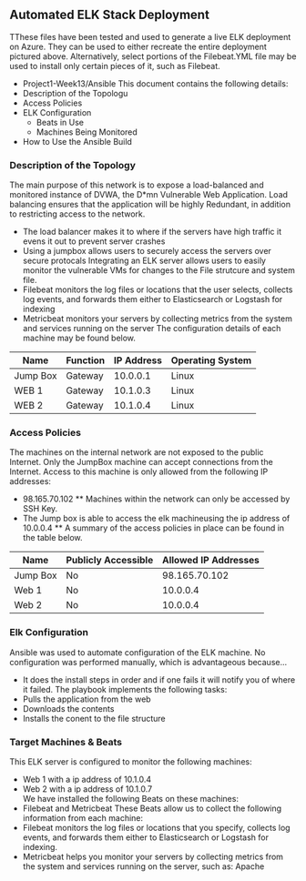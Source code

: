 ## Automated ELK Stack Deployment

TThese files have been tested and used to generate a live ELK deployment on Azure. They can be used to either recreate the entire deployment pictured above. Alternatively, select portions of the Filebeat.YML file may be used to install only certain pieces of it, such as Filebeat.
  - Project1-Week13/Ansible
This document contains the following details:
- Description of the Topologu
- Access Policies
- ELK Configuration
  - Beats in Use
  - Machines Being Monitored
- How to Use the Ansible Build
### Description of the Topology
The main purpose of this network is to expose a load-balanced and monitored instance of DVWA, the D*mn Vulnerable Web Application.
Load balancing ensures that the application will be highly Redundant, in addition to restricting access to the network.
- The load balancer makes it to where if the servers have high traffic it evens it out to prevent server crashes
- Using a jumpbox allows users to securely access the servers over secure protocals
Integrating an ELK server allows users to easily monitor the vulnerable VMs for changes to the File strutcure and system file.
- Filebeat monitors the log files or locations that the user selects, collects log events, and forwards them either to Elasticsearch or Logstash for indexing
- Metricbeat monitors your servers by collecting metrics from the system and services running on the server
The configuration details of each machine may be found below.

| Name     | Function | IP Address | Operating System |
|----------|----------|------------|------------------|
| Jump Box | Gateway  | 10.0.0.1   | Linux            |     
| WEB 1    | Gateway  | 10.1.0.3   | Linux            |      
| WEB 2    | Gateway  | 10.1.0.4   | Linux            |    
### Access Policies
The machines on the internal network are not exposed to the public Internet.
Only the JumpBox machine can accept connections from the Internet. Access to this machine is only allowed from the following IP addresses:
- 98.165.70.102     **
Machines within the network can only be accessed by SSH Key.
- The Jump box is able to access the elk machineusing the ip address of 10.0.0.4  **
A summary of the access policies in place can be found in the table below.

| Name     | Publicly Accessible | Allowed IP Addresses |
|----------|---------------------|----------------------|
| Jump Box |        No           |  98.165.70.102       |  
| Web 1    |        No           |      10.0.0.4        |  
| Web 2    |        No           |      10.0.0.4        |  
### Elk Configuration
Ansible was used to automate configuration of the ELK machine. No configuration was performed manually, which is advantageous because...
- It does the install steps in order and if one fails it will notify you of where it failed.
The playbook implements the following tasks:
- Pulls the application from the web
- Downloads the contents
- Installs the conent to the file structure
### Target Machines & Beats
This ELK server is configured to monitor the following machines:
- Web 1 with a ip address of 10.1.0.4    
- Web 2 with a ip address of 10.1.0.7   
We have installed the following Beats on these machines:
- Filebeat and Metricbeat
These Beats allow us to collect the following information from each machine:
- Filebeat monitors the log files or locations that you specify, collects log events, and forwards them either to Elasticsearch or Logstash for indexing.
- Metricbeat helps you monitor your servers by collecting metrics from the system and services running on the server, such as: Apache
